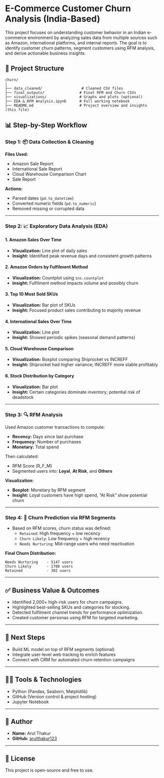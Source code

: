# E-Commerce Customer Churn Analysis (India-Based)

This project focuses on understanding customer behavior in an Indian e-commerce environment by analyzing sales data from multiple sources such as Amazon, international platforms, and internal reports. The goal is to identify customer churn patterns, segment customers using RFM analysis, and derive actionable business insights.

## 📁 Project Structure

```
churn/
│
├── data_cleaned/                  # Cleaned CSV files
├── final_outputs/                # Final RFM and Churn CSVs
├── visualizations/               # Graphs and plots (optional)
├── EDA & RFM Analysis.ipynb      # Full working notebook
├── README.md                     # Project overview and insights (this file)
```

## 📊 Step-by-Step Workflow

### Step 1: 📦 Data Collection & Cleaning

**Files Used:**
- Amazon Sale Report
- International Sale Report
- Cloud Warehouse Comparison Chart
- Sale Report

**Actions:**
- Parsed dates (`pd.to_datetime`)
- Converted numeric fields (`pd.to_numeric`)
- Removed missing or corrupted data

---

### Step 2: 📈 Exploratory Data Analysis (EDA)

#### 1. **Amazon Sales Over Time**
- **Visualization:** Line plot of daily sales
- **Insight:** Identified peak revenue days and consistent growth patterns

#### 2. **Amazon Orders by Fulfilment Method**
- **Visualization:** Countplot using `sns.countplot`
- **Insight:** Fulfilment method impacts volume and possibly churn

#### 3. **Top 10 Most Sold SKUs**
- **Visualization:** Bar plot of SKUs
- **Insight:** Focused product sales contributing to majority revenue

#### 4. **International Sales Over Time**
- **Visualization:** Line plot
- **Insight:** Showed periodic spikes (seasonal demand patterns)

#### 5. **Cloud Warehouse Comparison**
- **Visualization:** Boxplot comparing Shiprocket vs INCREFF
- **Insight:** Shiprocket had higher variance; INCREFF more stable profitably

#### 6. **Stock Distribution by Category**
- **Visualization:** Bar plot
- **Insight:** Certain categories dominate inventory; potential risk of deadstock

---

### Step 3: 🔍 RFM Analysis

Used Amazon customer transactions to compute:

- **Recency:** Days since last purchase
- **Frequency:** Number of purchases
- **Monetary:** Total spend

Then calculated:

- RFM Score (R_F_M)
- Segmented users into: **Loyal**, **At Risk**, and **Others**

**Visualization:**
- **Boxplot:** Monetary by RFM segment
- **Insight:** Loyal customers have high spend, “At Risk” show potential churn

---

### Step 4: 🛑 Churn Prediction via RFM Segments

- Based on RFM scores, churn status was defined:
  - `Retained`: High frequency + low recency
  - `Churn Likely`: Low frequency + high recency
  - `Needs Nurturing`: Mid-range users who need reactivation

**Final Churn Distribution:**
```
Needs Nurturing    - 5147 users
Churn Likely       - 1708 users
Retained           - 302 users
```

---

## ✅ Business Value & Outcomes

- Identified 2,000+ high-risk users for churn campaigns.
- Highlighted best-selling SKUs and categories for stocking.
- Detected fulfilment channel trends for performance optimization.
- Created customer personas using RFM for targeted marketing.

---

## 🚀 Next Steps

- Build ML model on top of RFM segments (optional)
- Integrate user-level web tracking to enrich features
- Connect with CRM for automated churn retention campaigns

---

## 👨‍💻 Tools & Technologies

- Python (Pandas, Seaborn, Matplotlib)
- GitHub (Version control & project hosting)
- Jupyter Notebook

---

## 📌 Author

- **Name:** Arul Thakur
- **GitHub:** [arulthakur123](https://github.com/arulthakur123)

---

## 📎 License

This project is open-source and free to use.